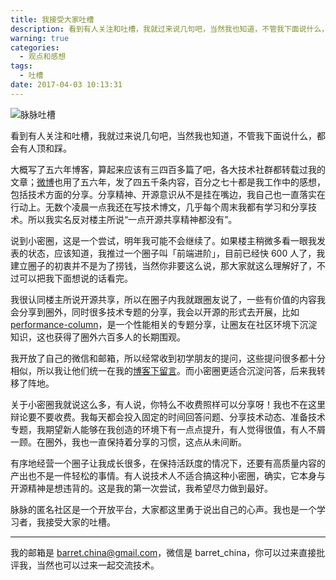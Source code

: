 ```yaml
---
title: 我接受大家吐槽
description: 看到有人关注和吐槽，我就过来说几句吧，当然我也知道，不管我下面说什么，都会有人赞和踩。
warning: true
categories:
  - 观点和感想
tags:
  - 吐槽
date: 2017-04-03 10:13:31
---
```


![脉脉吐槽](http://ww1.sinaimg.cn/large/6c0378f8gy1fe9a3wsyrvj20ku0fmwfw.jpg)

看到有人关注和吐槽，我就过来说几句吧，当然我也知道，不管我下面说什么，都会有人顶和踩。

<!--more-->

大概写了五六年博客，算起来应该有三四百多篇了吧，各大技术社群都转载过我的文章；[微博](http://weibo.com/173248656)也用了五六年，发了四五千条内容，百分之七十都是我工作中的感想，包括技术方面的分享。分享精神、开源意识从不是挂在嘴边，我自己也一直落实在行动上。无数个凌晨一点我还在写技术博文，几乎每个周末我都有学习和分享技术。所以我实名反对楼主所说“一点开源共享精神都没有”。

说到小密圈，这是一个尝试，明年我可能不会继续了。如果楼主稍微多看一眼我发表的状态，应该知道，我推过一个圈子叫「前端进阶」，目前已经快 600 人了，我建立圈子的初衷并不是为了捞钱，当然你非要这么说，那大家就这么理解好了，不过可以把我下面想说的话看完。

我很认同楼主所说开源共享，所以在圈子内我就跟圈友说了，一些有价值的内容我会分享到圈外，同时很多技术专题的分享，我会以开源的形式去开展，比如[performance-column](https://github.com/barretlee/performance-column)，是一个性能相关的专题分享，让圈友在社区环境下沉淀知识，这也获得了圈外六百多人的长期围观。

我开放了自己的微信和邮箱，所以经常收到初学朋友的提问，这些提问很多都十分相似，所以我让他们统一在我的[博客下留言](http://www.barretlee.com/message/)。而小密圈更适合沉淀问答，后来我转移了阵地。

关于小密圈我就说这么多，有人说，你特么不收费照样可以分享呀！我也不在这里辩论要不要收费。我每天都会投入固定的时间回答问题、分享技术动态、准备技术专题，我期望新人能够在我创造的环境下有一点点提升，有人觉得很值，有人不屑一顾。在圈外，我也一直保持着分享的习惯，这点从未间断。

有序地经营一个圈子让我成长很多，在保持活跃度的情况下，还要有高质量内容的产出也不是一件轻松的事情。有人说技术人不适合搞这种小密圈，确实，它本身与开源精神是想违背的。这是我的第一次尝试，我希望尽力做到最好。

脉脉的匿名社区是一个开放平台，大家都这里勇于说出自己的心声。我也是一个学习者，我接受大家的吐槽。

---

我的邮箱是 barret.china@gmail.com，微信是 barret_china，你可以过来直接批评我，当然也可以过来一起交流技术。
